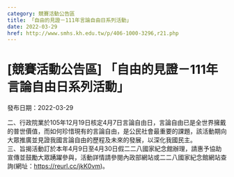 ```yaml
---
category: 競賽活動公告區
title: 「自由的見證－111年言論自由日系列活動」
date: 2022-03-29
href: http://www.smhs.kh.edu.tw/p/406-1000-3296,r21.php
---
```


# [競賽活動公告區] 「自由的見證－111年言論自由日系列活動」

發布日期：2022-03-29

二、行政院業於105年12月19日核定4月7日言論自由日，言論自由已是全世界擁戴的普世價值，而如何珍惜現有的言論自由，是公民社會最重要的課題，該活動期向大眾推廣並見證我國言論自由的歷程及未來的發展，以深化我國民主。  
三、旨揭活動訂於本年4月9日至4月30日假二二八國家紀念館辦理，請惠予協助宣傳並鼓勵大眾踴躍參與，活動詳情請參閱內政部網站或二二八國家紀念館網站查詢(網址：https://reurl.cc/jkK0vm)。

